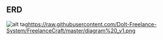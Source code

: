 ## ERD
![alt tag]()https://raw.githubusercontent.com/DoIt-Freelance-System/FreelanceCraft/master/diagram%20_v1.png